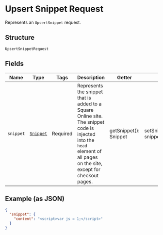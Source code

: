 
# Upsert Snippet Request

Represents an `UpsertSnippet` request.

## Structure

`UpsertSnippetRequest`

## Fields

| Name | Type | Tags | Description | Getter | Setter |
|  --- | --- | --- | --- | --- | --- |
| `snippet` | [`Snippet`](/doc/models/snippet.md) | Required | Represents the snippet that is added to a Square Online site. The snippet code is injected into the `head` element of all pages on the site, except for checkout pages. | getSnippet(): Snippet | setSnippet(Snippet snippet): void |

## Example (as JSON)

```json
{
  "snippet": {
    "content": "<script>var js = 1;</script>"
  }
}
```

